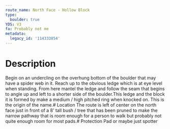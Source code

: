 ```yaml
---
route_name: North Face - Hollow Block
type:
  boulder: true
YDS: V3
fa: Probably not me
metadata:
  legacy_id: '114333854'
---
```

# Description
Begin on an undercling on the overhung bottom of the boulder that may have a spider web in it. Reach up to the obvious ledge which is at eye level when standing. From here mantel the ledge and follow the seam that begins to angle up and left to a shorter side of the boulder.This ledge and the block it is formed by make a medium / high pitched ring when knocked on. This is the origin of the name.# Location
The route is left of center on the north face just in front of a 8' tall bush / tree that has been pruned to make the narrow pathway that is room enough for a person to walk but probably not quite enough room for most pads.# Protection
Pad or maybe just spotter